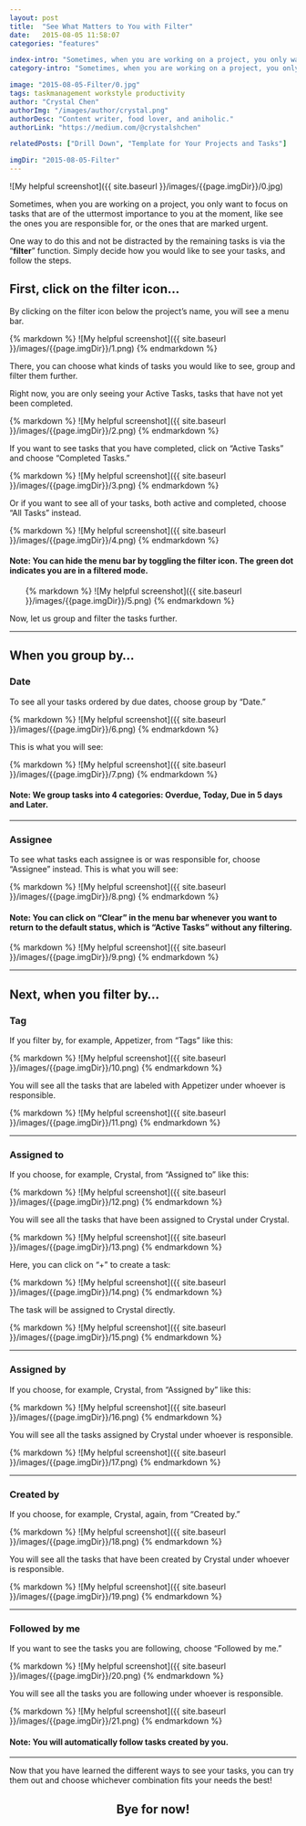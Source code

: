 ```yaml
---
layout: post
title:  "See What Matters to You with Filter"
date:   2015-08-05 11:58:07
categories: "features"

index-intro: "Sometimes, when you are working on a project, you only want to focus on tasks that are of the uttermost importance to you at the moment, like see the ones you are responsible for, or the ones that are marked urgent."
category-intro: "Sometimes, when you are working on a project, you only want to focus on tasks that are of the uttermost importance to you at the moment..."

image: "2015-08-05-Filter/0.jpg"
tags: taskmanagement workstyle productivity
author: "Crystal Chen"
authorImg: "/images/author/crystal.png"
authorDesc: "Content writer, food lover, and aniholic."
authorLink: "https://medium.com/@crystalshchen"

relatedPosts: ["Drill Down", "Template for Your Projects and Tasks"]

imgDir: "2015-08-05-Filter"
---
```



![My helpful screenshot]({{ site.baseurl }}/images/{{page.imgDir}}/0.jpg)

Sometimes, when you are working on a project, you only want to focus on tasks that are of the uttermost importance to you at the moment, like see the ones you are responsible for, or the ones that are marked urgent.

One way to do this and not be distracted by the remaining tasks is via the “**filter**” function. Simply decide how you would like to see your tasks, and follow the steps.

## First, click on the filter icon…

By clicking on the filter icon below the project’s name, you will see a menu bar.

<div style="max-width: 700px; max-height: 83px; margin: 0 auto;">
{% markdown %}
![My helpful screenshot]({{ site.baseurl }}/images/{{page.imgDir}}/1.png)
{% endmarkdown %}
</div>

There, you can choose what kinds of tasks you would like to see, group and filter them further.

Right now, you are only seeing your Active Tasks, tasks that have not yet been completed.

<div style="max-width: 700px; max-height: 304px; margin: 0 auto;">
{% markdown %}
![My helpful screenshot]({{ site.baseurl }}/images/{{page.imgDir}}/2.png)
{% endmarkdown %}
</div>

If you want to see tasks that you have completed, click on “Active Tasks” and choose “Completed Tasks.”

<div style="max-width: 700px; max-height: 305px; margin: 0 auto;">
{% markdown %}
![My helpful screenshot]({{ site.baseurl }}/images/{{page.imgDir}}/3.png)
{% endmarkdown %}
</div>

Or if you want to see all of your tasks, both active and completed, choose “All Tasks” instead.

<div style="max-width: 700px; max-height: 605px; margin: 0 auto;">
{% markdown %}
![My helpful screenshot]({{ site.baseurl }}/images/{{page.imgDir}}/4.png)
{% endmarkdown %}
</div>

#### Note: You can hide the menu bar by toggling the filter icon. The green dot indicates you are in a filtered mode.

<div style="max-width: 448px; max-height: 39px; margin: 0 auto;">
{% markdown %}
![My helpful screenshot]({{ site.baseurl }}/images/{{page.imgDir}}/5.png)
{% endmarkdown %}
</div>

Now, let us group and filter the tasks further.

---

## When you group by…

### **Date**

To see all your tasks ordered by due dates, choose group by “Date.”

<div style="max-width: 700px; max-height: 160px; margin: 0 auto;">
{% markdown %}
![My helpful screenshot]({{ site.baseurl }}/images/{{page.imgDir}}/6.png)
{% endmarkdown %}
</div>

This is what you will see:

<div style="max-width: 700px; max-height: 283px; margin: 0 auto;">
{% markdown %}
![My helpful screenshot]({{ site.baseurl }}/images/{{page.imgDir}}/7.png)
{% endmarkdown %}
</div>

#### Note: We group tasks into 4 categories: Overdue, Today, Due in 5 days and Later.

---

### **Assignee**

To see what tasks each assignee is or was responsible for, choose “Assignee” instead. This is what you will see:

<div style="max-width: 700px; max-height: 350px; margin: 0 auto;">
{% markdown %}
![My helpful screenshot]({{ site.baseurl }}/images/{{page.imgDir}}/8.png)
{% endmarkdown %}
</div>

#### Note: You can click on “Clear” in the menu bar whenever you want to return to the default status, which is “Active Tasks” without any filtering.

<div style="max-width: 513px; max-height: 40px; margin: 0 auto;">
{% markdown %}
![My helpful screenshot]({{ site.baseurl }}/images/{{page.imgDir}}/9.png)
{% endmarkdown %}
</div>

---

## Next, when you filter by…

### **Tag**

If you filter by, for example, Appetizer, from “Tags” like this:

<div style="max-width: 700px; max-height: 262px; margin: 0 auto;">
{% markdown %}
![My helpful screenshot]({{ site.baseurl }}/images/{{page.imgDir}}/10.png)
{% endmarkdown %}
</div>

You will see all the tasks that are labeled with Appetizer under whoever is responsible.

<div style="max-width: 700px; max-height: 212px; margin: 0 auto;">
{% markdown %}
![My helpful screenshot]({{ site.baseurl }}/images/{{page.imgDir}}/11.png)
{% endmarkdown %}
</div>

---

### **Assigned to**

If you choose, for example, Crystal, from “Assigned to” like this:

<div style="max-width: 700px; max-height: 209px; margin: 0 auto;">
{% markdown %}
![My helpful screenshot]({{ site.baseurl }}/images/{{page.imgDir}}/12.png)
{% endmarkdown %}
</div>

You will see all the tasks that have been assigned to Crystal under Crystal.

<div style="max-width: 700px; max-height: 198px; margin: 0 auto;">
{% markdown %}
![My helpful screenshot]({{ site.baseurl }}/images/{{page.imgDir}}/13.png)
{% endmarkdown %}
</div>

Here, you can click on “+” to create a task:

<div style="max-width: 700px; max-height: 198px; margin: 0 auto;">
{% markdown %}
![My helpful screenshot]({{ site.baseurl }}/images/{{page.imgDir}}/14.png)
{% endmarkdown %}
</div>

The task will be assigned to Crystal directly.

<div style="max-width: 700px; max-height: 225px; margin: 0 auto;">
{% markdown %}
![My helpful screenshot]({{ site.baseurl }}/images/{{page.imgDir}}/15.png)
{% endmarkdown %}
</div>

---

### **Assigned by**

If you choose, for example, Crystal, from “Assigned by” like this:

<div style="max-width: 700px; max-height: 225px; margin: 0 auto;">
{% markdown %}
![My helpful screenshot]({{ site.baseurl }}/images/{{page.imgDir}}/16.png)
{% endmarkdown %}
</div>

You will see all the tasks assigned by Crystal under whoever is responsible.

<div style="max-width: 700px; max-height: 287px; margin: 0 auto;">
{% markdown %}
![My helpful screenshot]({{ site.baseurl }}/images/{{page.imgDir}}/17.png)
{% endmarkdown %}
</div>

---

### **Created by**

If you choose, for example, Crystal, again, from “Created by.”

<div style="max-width: 700px; max-height: 233px; margin: 0 auto;">
{% markdown %}
![My helpful screenshot]({{ site.baseurl }}/images/{{page.imgDir}}/18.png)
{% endmarkdown %}
</div>

You will see all the tasks that have been created by Crystal under whoever is responsible.

<div style="max-width: 700px; max-height: 351px; margin: 0 auto;">
{% markdown %}
![My helpful screenshot]({{ site.baseurl }}/images/{{page.imgDir}}/19.png)
{% endmarkdown %}
</div>

---

### **Followed by me**

If you want to see the tasks you are following, choose “Followed by me.”

<div style="max-width: 700px; max-height: 223px; margin: 0 auto;">
{% markdown %}
![My helpful screenshot]({{ site.baseurl }}/images/{{page.imgDir}}/20.png)
{% endmarkdown %}
</div>

You will see all the tasks you are following under whoever is responsible.

<div style="max-width: 700px; max-height: 376px; margin: 0 auto;">
{% markdown %}
![My helpful screenshot]({{ site.baseurl }}/images/{{page.imgDir}}/21.png)
{% endmarkdown %}
</div>

#### Note: You will automatically follow tasks created by you.

---

Now that you have learned the different ways to see your tasks, you can try them out and choose whichever combination fits your needs the best!

## <div style="text-align:center;">Bye for now!<div>

[jekyll]:      http://jekyllrb.com
[jekyll-gh]:   https://github.com/jekyll/jekyll
[jekyll-help]: https://github.com/jekyll/jekyll-help
